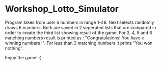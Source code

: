 # Workshop_Lotto_Simulator
Program takes from user 6 numbers in range 1-49.
Next selects randomly draws 6 numbers.
Both are saved in 2 seperated lists that are compared
in order to create the third list showing result of the game.
For 3, 4, 5 and 6 matching numbers result is printed as :
"Congratulations! You have x winning numbers !".
For less than 3 matching numbers it prints "You won nothing".

Enjoy the game! :)

